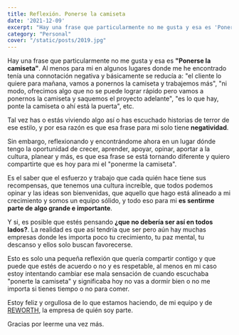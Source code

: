 ```yaml
---
title: Reflexión. Ponerse la camiseta
date: '2021-12-09'
excerpt: "Hay una frase que particularmente no me gusta y esa es 'Ponerse la camiseta'."
category: "Personal"
cover: "/static/posts/2019.jpg"
---
```


Hay una frase que particularmente no me gusta y esa es **"Ponerse la camiseta"**. Al menos para mi en algunos lugares donde me he encontrado tenía una connotación negativa y básicamente se reducía a: "el cliente lo quiere para mañana, vamos a ponernos la camiseta y trabajemos más", "ni modo, ofrecimos algo que no se puede lograr rápido pero vamos a ponernos la camiseta y saquemos el proyecto adelante", "es lo que hay, ponte la camiseta o ahí está la puerta", etc. 

Tal vez has o estás viviendo algo así o has escuchado historias de terror de ese estilo, y por esa razón es que esa frase para mi solo tiene **negatividad**.

Sin embargo, reflexionando y encontrándome ahora en un lugar dónde tengo la oportunidad de crecer, aprender, apoyar, opinar, aportar a la cultura, planear y más, es que esa frase se está tornando diferente y quiero compartirte que es hoy para mi el "ponerme la camiseta".

Es el saber que el esfuerzo y trabajo que cada quién hace tiene sus recompensas, que tenemos una cultura increíble, que todos podemos opinar y las ideas son bienvenidas, que aquello que hago está alineado a mi crecimiento y somos un equipo sólido, y todo eso para mi **es sentirme parte de algo grande e importante**.

Y si, es posible que estés pensando **¿que no debería ser así en todos lados?**. La realidad es que así tendría que ser pero aún hay muchas empresas donde les importa poco tu crecimiento, tu paz mental, tu descanso y ellos solo buscan favorecerse. 

Esto es solo una pequeña reflexión que quería compartir contigo y que puede que estés de acuerdo o no y es respetable, al menos en mi caso estoy intentando cambiar ese mala sensación de cuando escuchaba "ponerte la camiseta" y significaba hoy no vas a dormir bien o no me importa si tienes tiempo o no para comer.

Estoy feliz y orgullosa de lo que estamos haciendo, de mi equipo y de [REWORTH](https://www.reworth.co), la empresa de quién soy parte. 

Gracias por leerme una vez más.